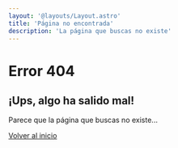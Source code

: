 ```yaml
---
layout: '@layouts/Layout.astro'
title: 'Página no encontrada'
description: 'La página que buscas no existe'
---
```


# Error 404

## ¡Ups, algo ha salido mal!

Parece que la página que buscas no existe... 

[Volver al inicio](/)